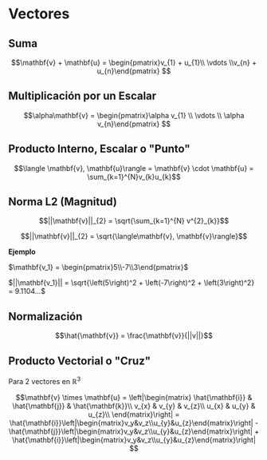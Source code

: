 # Vectores

## Suma

$$\mathbf{v} + \mathbf{u} = \begin{pmatrix}v_{1} + u_{1}\\ \vdots \\v_{n} + u_{n}\end{pmatrix} $$

## Multiplicación por un Escalar

$$\alpha\mathbf{v} = \begin{pmatrix}\alpha v_{1} \\ \vdots \\ \alpha v_{n}\end{pmatrix} $$

## Producto Interno, Escalar o "Punto"

$$\langle \mathbf{v}, \mathbf{u}\rangle = \mathbf{v} \cdot \mathbf{u} = \sum_{k=1}^{N}v_{k}u_{k}$$

## Norma L2 (Magnitud)

$$||\mathbf{v}||_{2} = \sqrt{\sum_{k=1}^{N} v^{2}_{k}}$$

$$||\mathbf{v}||_{2} = \sqrt{\langle\mathbf{v}, \mathbf{v}\rangle}$$

**Ejemplo**

$\mathbf{v_1} = \begin{pmatrix}5\\-7\\3\end{pmatrix}$

$||\mathbf{v_1}|| = \sqrt{\left(5\right)^2 + \left(-7\right)^2 + \left(3\right)^2} = 9.1104...$

## Normalización

$$\hat{\mathbf{v}} = \frac{\mathbf{v}}{||v||}$$

## Producto Vectorial o "Cruz"

Para 2 vectores en $\mathbb{R}^{3}$

$$\mathbf{v} \times \mathbf{u} = \left|\begin{matrix}
\hat{\mathbf{i}} & \hat{\mathbf{j}} & \hat{\mathbf{k}}\\
v_{x} & v_{y} & v_{z}\\
u_{x} & u_{y} & u_{z}\\
\end{matrix}\right| = 
    \hat{\mathbf{i}}\left|\begin{matrix}v_y&v_z\\u_{y}&u_{z}\end{matrix}\right| - 
    \hat{\mathbf{j}}\left|\begin{matrix}v_y&v_z\\u_{y}&u_{z}\end{matrix}\right| +
    \hat{\mathbf{i}}\left|\begin{matrix}v_y&v_z\\u_{y}&u_{z}\end{matrix}\right| 
$$ 
